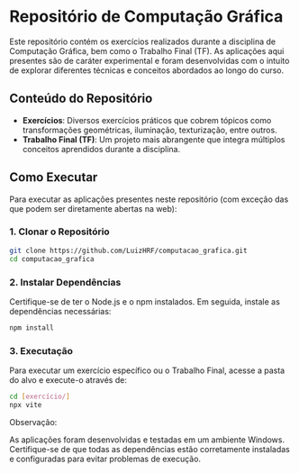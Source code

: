 # Repositório de Computação Gráfica

Este repositório contém os exercícios realizados durante a disciplina de Computação Gráfica, bem como o Trabalho Final (TF). As aplicações aqui presentes são de caráter experimental e foram desenvolvidas com o intuito de explorar diferentes técnicas e conceitos abordados ao longo do curso.

## Conteúdo do Repositório

- **Exercícios**: Diversos exercícios práticos que cobrem tópicos como transformações geométricas, iluminação, texturização, entre outros.
- **Trabalho Final (TF)**: Um projeto mais abrangente que integra múltiplos conceitos aprendidos durante a disciplina.

## Como Executar

Para executar as aplicações presentes neste repositório (com exceção das que podem ser diretamente abertas na web):

### 1. Clonar o Repositório

```bash
git clone https://github.com/LuizHRF/computacao_grafica.git
cd computacao_grafica
```

### 2. Instalar Dependências
Certifique-se de ter o Node.js e o npm instalados. Em seguida, instale as dependências necessárias:

```bash
npm install
```

### 3. Executação
Para executar um exercício específico ou o Trabalho Final, acesse a pasta do alvo e execute-o através de:

```bash
cd [exercício/]
npx vite 
```

Observação:

As aplicações foram desenvolvidas e testadas em um ambiente Windows. Certifique-se de que todas as dependências estão corretamente instaladas e configuradas para evitar problemas de execução.
